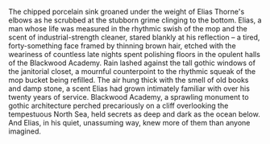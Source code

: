 The chipped porcelain sink groaned under the weight of Elias Thorne's elbows as he scrubbed at the stubborn grime clinging to the bottom.  Elias, a man whose life was measured in the rhythmic swish of the mop and the scent of industrial-strength cleaner, stared blankly at his reflection – a tired, forty-something face framed by thinning brown hair, etched with the weariness of countless late nights spent polishing floors in the opulent halls of the Blackwood Academy.  Rain lashed against the tall gothic windows of the janitorial closet, a mournful counterpoint to the rhythmic squeak of the mop bucket being refilled.  The air hung thick with the smell of old books and damp stone, a scent Elias had grown intimately familiar with over his twenty years of service. Blackwood Academy, a sprawling monument to gothic architecture perched precariously on a cliff overlooking the tempestuous North Sea, held secrets as deep and dark as the ocean below. And Elias, in his quiet, unassuming way, knew more of them than anyone imagined.
